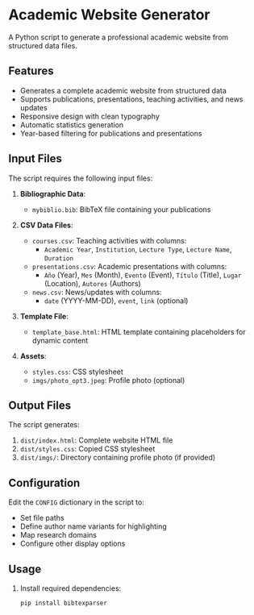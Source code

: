# Academic Website Generator

A Python script to generate a professional academic website from structured data files.

## Features

- Generates a complete academic website from structured data
- Supports publications, presentations, teaching activities, and news updates
- Responsive design with clean typography
- Automatic statistics generation
- Year-based filtering for publications and presentations

## Input Files

The script requires the following input files:

1. **Bibliographic Data**:
   - `mybiblio.bib`: BibTeX file containing your publications

2. **CSV Data Files**:
   - `courses.csv`: Teaching activities with columns:
     - `Academic Year`, `Institution`, `Lecture Type`, `Lecture Name`, `Duration`
   - `presentations.csv`: Academic presentations with columns:
     - `Año` (Year), `Mes` (Month), `Evento` (Event), `Título` (Title), `Lugar` (Location), `Autores` (Authors)
   - `news.csv`: News/updates with columns:
     - `date` (YYYY-MM-DD), `event`, `link` (optional)

3. **Template File**:
   - `template_base.html`: HTML template containing placeholders for dynamic content

4. **Assets**:
   - `styles.css`: CSS stylesheet
   - `imgs/photo_opt3.jpeg`: Profile photo (optional)

## Output Files

The script generates:

1. `dist/index.html`: Complete website HTML file
2. `dist/styles.css`: Copied CSS stylesheet
3. `dist/imgs/`: Directory containing profile photo (if provided)

## Configuration

Edit the `CONFIG` dictionary in the script to:

- Set file paths
- Define author name variants for highlighting
- Map research domains
- Configure other display options

## Usage

1. Install required dependencies:
   ```bash
   pip install bibtexparser
